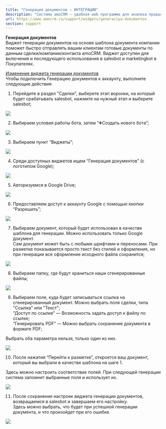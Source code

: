 ```yaml
---
title: "Генерация документов — ИНТЕГРАЦИИ"
description: "Система amoCRM – удобная web программа для анализа продаж, доступная в режиме online из любой точки мира! Подробности узнавайте по указанным на сайте телефонам в Москве."
url: https://www.amocrm.ru/support/widgets/generaciya-dokumentov
section: support
---
```


**Генерация документов**  
Виджет генерации документов на основе шаблона документа компании поможет быстро отправлять вашим клиентам готовые документы по данным сделки/компании/контакта amoCRM. Виджет доступен для включения и последующего использования в salesbot и marketingbot в Покупателях.

[Изменение виджета генерации документов](https://www.amocrm.ru/support/widgets/gen_docs2-0)  
Чтобы подключить Генерацию документов к аккаунту, выполните следующие действия:

1) Перейдите в раздел "Сделки", выберете этап воронки, на который будет срабатывать salesbot, нажмите на нужный этап и выберите salesbot;

![](/uploads/2022/03/GenDoc.png)

2) Выбираем условия работы бота, затем “➕Создать нового бота”;

![](/uploads/2021/02/generaciadok5.png)

3) Выбираем пункт “Виджеты”;

![](/uploads/2021/02/generaciadok8.png)

4) Среди доступных виджетов ищем “Генерация документов” (с логотипом Google);

![](/uploads/2021/02/generaciadok10.png)

5) Авторизуемся в Google Drive;

![](/uploads/2021/02/generaciadok3.png)

6) Предоставляем доступ к аккаунту Google с помощью кнопки “Разрешить”;

![](/uploads/2021/02/generaciadok6.png)

7) Выбираем документ, который будет использован в качестве шаблона для генерации. Можно использовать только Google документ.  
Сам документ может быть с любыми шрифтами и переносами. При разметке показывается просто текст без стилей и оформления, но при генерации все оформление исходного файла сохранится;

![](/uploads/2021/02/generaciadok2.png)

8) Выбираем папку, где будут храниться наши сгенерированные файлы;

![](/uploads/2021/02/generaciadok1.png)

9) Выбираем поле, куда будет записываться ссылка на сгенерированный документ. Можно выбрать поля сделки, типа "Ссылка" или "Текст";  
“Доступ по ссылке” — Возможность задать доступ к файлу по ссылке;  
“Генерировать PDF” — Можно выбрать сохранение документа в формате PDF;

Выбрать оба параметра нельзя, только один из них.

![](/uploads/2021/02/generaciadok4.png)

10) После нажатия “Перейти к разметке”, откроется ваш документ, который вы выбрали в качестве шаблона на шаге 1.

Здесь можно настроить соответствие полей. При следующей генерации система запомнит выбранные поля и использует их.

![](/uploads/2021/02/generaciadok9.png)

11) После сохранения настроек виджета генерации документов, возвращаемся в salesbot и завершаем его настройку.  
Здесь можно выбрать, что будет при успешной генерации документа, и что произойдет при его ошибке.

![](/uploads/2021/02/generaciadok7.png)